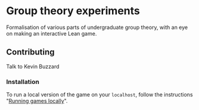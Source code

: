 # Group theory experiments

Formalisation of various parts of undergraduate group theory, with an eye on making an interactive Lean game.

## Contributing

Talk to Kevin Buzzard

### Installation

To run a local version of the game on your `localhost`, follow the
instructions "[Running games locally](https://github.com/leanprover-community/lean4game/blob/main/DOCUMENTATION.md#running-games-locally)".

